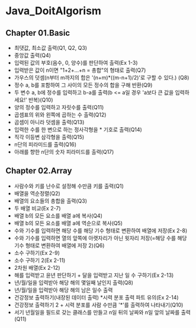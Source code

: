 # Java_DoitAlgorism

<h2>Chapter 01.Basic</h2>
<ul>
  <li>최댓값, 최소값 출력(Q1, Q2, Q3)</li>
  <li>중앙값 출력(Q4)</li>
  <li>입력된 값의 부호(음수, 0, 양수)를 판단하여 출력(Ex 1-3)</li>
  <li> 입력받은 값이 n이면 "1+2+...+n = 총합"의 형태로 출력(Q7)</li>
  <li>가우스의 덧셈(n부터 m까지의 합은 '(n+m)*((m-n+1)/2)'로 구할 수 있다.) (Q8)</li>
  <li>정수 a, b를 포함하여 그 사이의 모든 정수의 합을 구해 반환(Q9)</li>
  <li>두 변수 a, b에 정수를 입력하고 b-a를 출력(b <= a일 경우  'a보다 큰 값을 입력하세요!' 반복)(Q10)</li>
  <li>양의 정수를 입력하고 자릿수를 출력(Q11)</li>
  <li>곱셈표의 위와 왼쪽에 곱하는 수 출력(Q12)</li>
  <li>곱셈이 아니라 덧셈을 출력(Q13)</li>
  <li>입력한 수를 한 변으로 하는 정사각형을 * 기호로 출력(Q14)</li> 
  <li>직각 이등변 삼각형을 출력(Q15)</li>
  <li>n단의 피라미드를 출력(Q16)</li>
  <li>아래를 향한 n단의 숫자 피라미드를 출력(Q17)</li>
 </ul>
 <h2>Chapter 02.Array</h2>
 <ul>
  <li>사람수와 키를 난수로 설정해 수만큼 키를 출력(Q1)</li>
  <li>배열을 역순정렬(Q2)</li>
  <li>배열의 요소들의 총합을 출력(Q3)</li>
  <li>두 배열 비교(Ex 2-7)</li>
  <li>배열 b의 모든 요소를 배열 a에 복사(Q4)</li>
  <li>배열 b의 모든 요소를 배열  a에 역순으로 복사(Q5)</li>
  <li>수와 기수를 입력하면 해당 수를 해당 기수 형태로 변환하여 배열에 저장(Ex 2-8)</li>
  <li>수와 기수를 입력하면 열의 앞쪽에 아랫자리가 아닌 윗자리 저장(=해당 수를 해당 기수 형태로 변환하여 배열에 저장 2)(Q6)</li>
  <li>소수 구하기(Ex 2-9)</li>
  <li>소수 구하기 2(Ex 2-11)</li>
  <li>2차원 배열(Ex 2-12)</li>
  <li>해를 입력받고 윤년 판단하기 + 달을 입력받고 지난 일 수 구하기(Ex 2-13)</li>
  <li>년/월/일을 입력받아 해당 해의 몇일째 날인지 출력(Q8)</li>
  <li>년/월/일을 입력받아 해당 해의 남은 일수 출력</li>
  <li>건강정보 출력하기(내장된 데이터 출력) *시력 분포 출력 파트 유의(Ex 2-14) </li>
  <li>건강정보 출력하기 2 + 시력 분포를 사람 수만큼 '*'를 출력하여 나타내기(Q10)</li>
  <li>서기 년월일을 필드로 갖는 클래스를 만들고 n일 뒤의 날짜와 n일 앞의 날짜를 출력(Q11)</li>
</ul>
